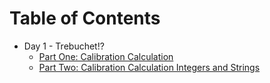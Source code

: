 # Table of Contents
  * Day 1 - Trebuchet!?
    - [Part One: Calibration Calculation](Day%2001/trebuchet.rb)
    - [Part Two: Calibration Calculation Integers and Strings](Day%2001/trebuchet_2.rb)